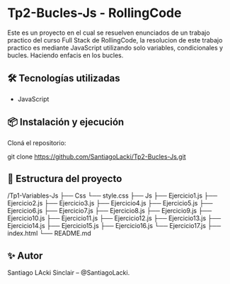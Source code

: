 # Tp2-Bucles-Js - RollingCode

Este es un proyecto en el cual se resuelven enunciados de un trabajo practico del curso Full Stack de RollingCode, la resolucion de este trabajo practico es mediante JavaScript utilizando solo variables, condicionales y bucles. Haciendo enfacis en los bucles.

## 🛠️ Tecnologías utilizadas

- JavaScript

## 📦 Instalación y ejecución

Cloná el repositorio: 

git clone https://github.com/SantiagoLacki/Tp2-Bucles-Js.git

## 📁 Estructura del proyecto

/Tp1-Variables-Js
  ├── Css
      └── style.css
  ├── Js
      ├── Ejercicio1.js
      ├── Ejercicio2.js
      ├── Ejercicio3.js
      ├── Ejercicio4.js
      ├── Ejercicio5.js
      ├── Ejercicio6.js
      ├── Ejercicio7.js
      ├── Ejercicio8.js
      ├── Ejercicio9.js
      ├── Ejercicio10.js
      ├── Ejercicio11.js
      ├── Ejercicio12.js
      ├── Ejercicio13.js
      ├── Ejercicio14.js
      ├── Ejercicio15.js
      ├── Ejercicio16.js
      └── Ejercicio17.js
  ├── index.html
  └── README.md

## ✨ Autor

Santiago LAcki Sinclair – @SantiagoLacki.